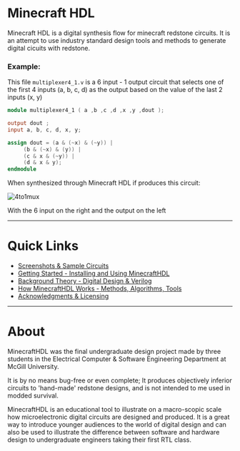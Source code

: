 [comment]: Images
[mux4_short]: https://github.com/itsFrank/MinecraftHDL/blob/pre_release/screenshots/mux4_short.png?raw=true


# Minecraft HDL

Minecraft HDL is a digital synthesis flow for minecraft redstone circuits. It is an attempt to use industry standard design tools and methods to generate digital cicuits with redstone.

### Example:


This file `multiplexer4_1.v` is a 6 input - 1 output circuit that selects one of the first 4 inputs (a, b, c, d) as the output based on the value of the last 2 inputs (x, y)

```verilog
module multiplexer4_1 ( a ,b ,c ,d ,x ,y ,dout );

output dout ;
input a, b, c, d, x, y;

assign dout = (a & (~x) & (~y)) |
     (b & (~x) & (y)) | 
     (c & x & (~y)) |
     (d & x & y);
endmodule
```

When synthesized through Minecraft HDL if produces this circuit:


![4to1mux][mux4_short]


With the 6 input on the right and the output on the left


---
# Quick Links
- [Screenshots & Sample Circuits]()
- [Getting Started - Installing and Using MinecraftHDL]()
- [Background Theory - Digital Design & Verilog]()
- [How MinecraftHDL Works - Methods, Algorithms, Tools]()
- [Acknowledgments & Licensing]()
---
# About
MinecraftHDL was the final undergraduate design project made by three students in the Electrical Computer & Software Engineering Department at McGill University. 

It is by no means bug-free or even complete; It produces objectively inferior circuits to 'hand-made' redstone designs, and is not intended to me used in modded survival.

MinecraftHDL is an educational tool to illustrate on a macro-scopic scale how microelectronic digital circuits are designed and produced. It is a great way to introduce younger audiences to the world of digital design and can also be used to illustrate the difference between software and hardware design to undergraduate engineers taking their first RTL class.

